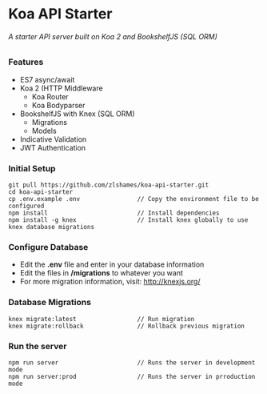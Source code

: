 # Koa API Starter
###### A starter API server built on Koa 2 and BookshelfJS (SQL ORM)

### Features
* ES7 async/await
* Koa 2 (HTTP Middleware
    * Koa Router
    * Koa Bodyparser
* BookshelfJS with Knex (SQL ORM)
    * Migrations
    * Models
* Indicative Validation
* JWT Authentication

### Initial Setup
```
git pull https://github.com/zlshames/koa-api-starter.git
cd koa-api-starter
cp .env.example .env                // Copy the environment file to be configured
npm install                         // Install dependencies
npm install -g knex                 // Install knex globally to use knex database migrations
```

### Configure Database
* Edit the **.env** file and enter in your database information
* Edit the files in **/migrations** to whatever you want
* For more migration information, visit: http://knexjs.org/

### Database Migrations
```
knex migrate:latest                 // Run migration
knex migrate:rollback               // Rollback previous migration
```

### Run the server
```
npm run server                      // Runs the server in development mode
npm run server:prod                 // Runs the server in prroduction mode
```
